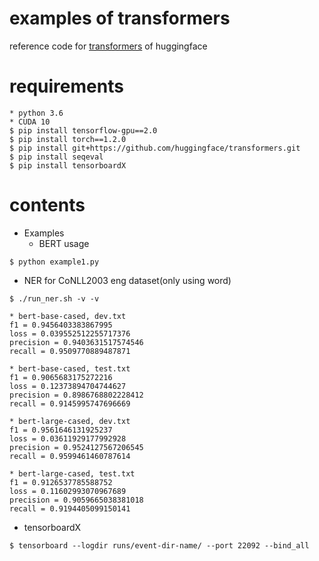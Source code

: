 # examples of transformers
reference code for [transformers](https://github.com/huggingface/transformers) of huggingface

# requirements

```
* python 3.6
* CUDA 10
$ pip install tensorflow-gpu==2.0
$ pip install torch==1.2.0
$ pip install git+https://github.com/huggingface/transformers.git
$ pip install seqeval
$ pip install tensorboardX
```

# contents

- Examples
  - BERT usage
```
$ python example1.py
```

- NER for CoNLL2003 eng dataset(only using word)
```
$ ./run_ner.sh -v -v

* bert-base-cased, dev.txt
f1 = 0.9456403383867995
loss = 0.039552512255717376
precision = 0.9403631517574546
recall = 0.9509770889487871

* bert-base-cased, test.txt
f1 = 0.9065683175272216
loss = 0.12373894704744627
precision = 0.8986768802228412
recall = 0.9145995747696669

* bert-large-cased, dev.txt
f1 = 0.9561646131925237
loss = 0.03611929177992928
precision = 0.9524127567206545
recall = 0.9599461460787614

* bert-large-cased, test.txt
f1 = 0.9126537785588752
loss = 0.11602993070967689
precision = 0.9059665038381018
recall = 0.9194405099150141
```
  - tensorboardX
```
$ tensorboard --logdir runs/event-dir-name/ --port 22092 --bind_all
```
